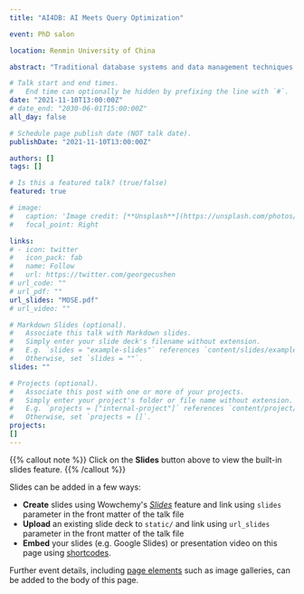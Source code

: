 ```yaml
---
title: "AI4DB: AI Meets Query Optimization"

event: PhD salon

location: Renmin University of China

abstract: "Traditional database systems and data management techniques are facing great challenge due to the 3V’s in Big Data. The development of artificial intelligence provides a brand-new opportunity for database management systems with its power in learning, reasoning and planning. Through learning from data distribution, query workload and query execution performance, the systems powered by artificial intelligence are able to forecast future workload, tune database configurations, partition data blocks, index on proper columns, estimate selectivity, optimize query plan and control query concurrency automatically. Also, some machine learning models can replace core components of a database such as index structures. We introduce new research on database systems with artificial intelligence and state the existing problems and potential solutions. And we propose MOSE, a learning-based MOnotonic Selectivity Estimator for query optimization. Mose can offer accurate and fast selectivity estimation for different dataset and workload, maintaining basic rules in selectivity estimation such as monotonicity and consistency."

# Talk start and end times.
#   End time can optionally be hidden by prefixing the line with `#`.
date: "2021-11-10T13:00:00Z"
# date_end: "2030-06-01T15:00:00Z"
all_day: false

# Schedule page publish date (NOT talk date).
publishDate: "2021-11-10T13:00:00Z"

authors: []
tags: []

# Is this a featured talk? (true/false)
featured: true

# image:
#   caption: 'Image credit: [**Unsplash**](https://unsplash.com/photos/bzdhc5b3Bxs)'
#   focal_point: Right

links:
# - icon: twitter
#   icon_pack: fab
#   name: Follow
#   url: https://twitter.com/georgecushen
# url_code: ""
# url_pdf: ""
url_slides: "MOSE.pdf"
# url_video: ""

# Markdown Slides (optional).
#   Associate this talk with Markdown slides.
#   Simply enter your slide deck's filename without extension.
#   E.g. `slides = "example-slides"` references `content/slides/example-slides.md`.
#   Otherwise, set `slides = ""`.
slides: ""

# Projects (optional).
#   Associate this post with one or more of your projects.
#   Simply enter your project's folder or file name without extension.
#   E.g. `projects = ["internal-project"]` references `content/project/deep-learning/index.md`.
#   Otherwise, set `projects = []`.
projects:
[]
---
```


{{% callout note %}}
Click on the **Slides** button above to view the built-in slides feature.
{{% /callout %}}

Slides can be added in a few ways:

- **Create** slides using Wowchemy's [*Slides*](https://wowchemy.com/docs/managing-content/#create-slides) feature and link using `slides` parameter in the front matter of the talk file
- **Upload** an existing slide deck to `static/` and link using `url_slides` parameter in the front matter of the talk file
- **Embed** your slides (e.g. Google Slides) or presentation video on this page using [shortcodes](https://wowchemy.com/docs/writing-markdown-latex/).

Further event details, including [page elements](https://wowchemy.com/docs/writing-markdown-latex/) such as image galleries, can be added to the body of this page.

